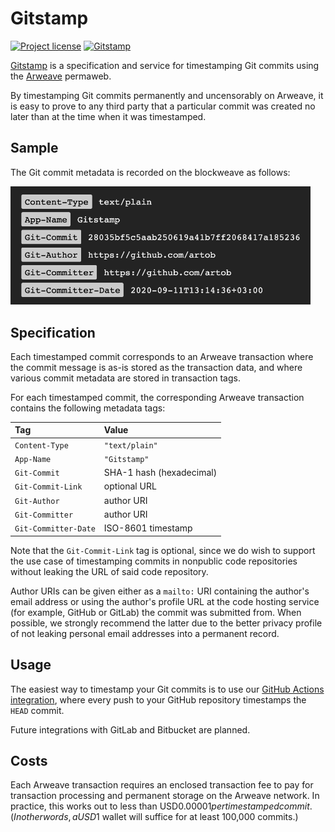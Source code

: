 # Gitstamp

[![Project license](https://img.shields.io/badge/license-Public%20Domain-blue.svg)](https://unlicense.org)
[![Gitstamp](https://github.com/artob/gitstamp.dev/workflows/Gitstamp/badge.svg)](https://github.com/artob/gitstamp.dev/actions?query=workflow%3AGitstamp)

[Gitstamp] is a specification and service for timestamping Git commits using
the [Arweave] permaweb.

By timestamping Git commits permanently and uncensorably on Arweave, it is
easy to prove to any third party that a particular commit was created no
later than at the time when it was timestamped.

## Sample

The Git commit metadata is recorded on the blockweave as follows:

<img alt="Screenshot of Gitstamp metadata" src="https://raw.githubusercontent.com/artob/gitstamp-action/master/sample.png" width="480"/>

## Specification

Each timestamped commit corresponds to an Arweave transaction where the
commit message is as-is stored as the transaction data, and where various
commit metadata are stored in transaction tags.

For each timestamped commit, the corresponding Arweave transaction contains
the following metadata tags:

Tag                  | Value                    |
:------------------- | :----------------------- |
`Content-Type`       | `"text/plain"`           |
`App-Name`           | `"Gitstamp"`             |
`Git-Commit`         | SHA-1 hash (hexadecimal) |
`Git-Commit-Link`    | optional URL             |
`Git-Author`         | author URI               |
`Git-Committer`      | author URI               |
`Git-Committer-Date` | ISO-8601 timestamp       |

Note that the `Git-Commit-Link` tag is optional, since we do wish to support
the use case of timestamping commits in nonpublic code repositories without
leaking the URL of said code repository.

Author URIs can be given either as a `mailto:` URI containing the author's
email address or using the author's profile URL at the code hosting service
(for example, GitHub or GitLab) the commit was submitted from. When possible,
we strongly recommend the latter due to the better privacy profile of not
leaking personal email addresses into a permanent record.

## Usage

The easiest way to timestamp your Git commits is to use our [GitHub Actions
integration](https://github.com/artob/gitstamp-action), where every push to
your GitHub repository timestamps the `HEAD` commit.

Future integrations with GitLab and Bitbucket are planned.

[Gitstamp]:       https://gitstamp.dev
[Arweave]:        https://www.arweave.org
[Arweave wallet]: https://www.arweave.org/wallet

## Costs

Each Arweave transaction requires an enclosed transaction fee to pay for
transaction processing and permanent storage on the Arweave network.
In practice, this works out to less than USD$0.00001 per timestamped commit.
(In other words, a USD$1 wallet will suffice for at least 100,000 commits.)
